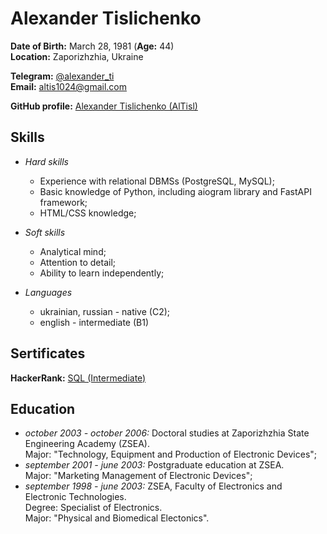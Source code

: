# Alexander Tislichenko
**Date of Birth:** March 28, 1981 (**Age:** 44)  
**Location:** Zaporizhzhia, Ukraine

**Telegram:** [@alexander_ti](https://t.me/alexander_ti)  
**Email:** <altis1024@gmail.com>

**GitHub profile:** [Alexander Tislichenko (AlTisl)](https://github.com/AlTisl)

## Skills

- *Hard skills*
  - Experience with relational DBMSs  (PostgreSQL, MySQL);
  - Basic knowledge of Python, including aiogram library and FastAPI framework;
  - HTML/CSS knowledge;

- *Soft skills*
  - Analytical mind;
  - Attention to detail;
  - Ability to learn independently;

 - *Languages*
   - ukrainian, russian - native (C2);
   - english - intermediate (B1)

## Sertificates

**HackerRank:** [SQL (Intermediate)](https://www.hackerrank.com/certificates/f798954e16da)

 ## Education
 
 - *october 2003 - october 2006:* Doctoral studies at Zaporizhzhia State Engineering Academy (ZSEA).  
Major: "Technology, Equipment and Production of Electronic Devices";
 - *september 2001 - june 2003:* Postgraduate education at ZSEA.  
Major: "Marketing Management of Electronic Devices";
 - *september 1998 - june 2003:* ZSEA, Faculty of Electronics and Electronic Technologies.  
Degree: Specialist of Electronics.  
Major: "Physical and Biomedical Electonics".
